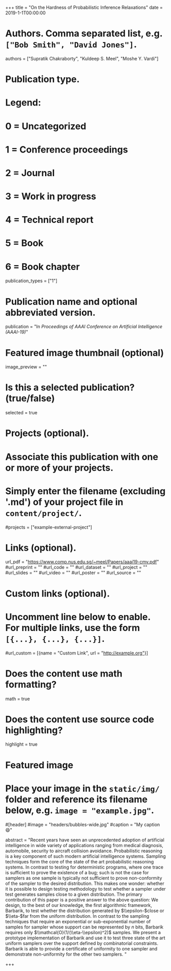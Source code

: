 +++
title = "On the Hardness of Probabilistic Inference Relaxations"
date = 2019-1-1T00:00:00

# Authors. Comma separated list, e.g. `["Bob Smith", "David Jones"]`.
authors = ["Supratik Chakraborty", "Kuldeep S. Meel", "Moshe Y. Vardi"]

# Publication type.
# Legend:
# 0 = Uncategorized
# 1 = Conference proceedings
# 2 = Journal
# 3 = Work in progress
# 4 = Technical report
# 5 = Book
# 6 = Book chapter
publication_types = ["1"]

# Publication name and optional abbreviated version.
publication = "In *Proceedings of AAAI Conference on Artificial Intelligence (AAAI-19)*"


# Featured image thumbnail (optional)
image_preview = ""

# Is this a selected publication? (true/false)
selected = true

# Projects (optional).
#   Associate this publication with one or more of your projects.
#   Simply enter the filename (excluding '.md') of your project file in `content/project/`.
#projects = ["example-external-project"]


# Links (optional).
url_pdf = "https://www.comp.nus.edu.sg/~meel/Papers/aaai19-cmv.pdf"
#url_preprint = ""
#url_code = ""
#url_dataset = ""
#url_project = ""
#url_slides = ""
#url_video = ""
#url_poster = ""
#url_source = ""

# Custom links (optional).
#   Uncomment line below to enable. For multiple links, use the form `[{...}, {...}, {...}]`.
#url_custom = [{name = "Custom Link", url = "http://example.org"}]

# Does the content use math formatting?
math = true

# Does the content use source code highlighting?
highlight = true

# Featured image
# Place your image in the `static/img/` folder and reference its filename below, e.g. `image = "example.jpg"`.
#[header]
#image = "headers/bubbles-wide.jpg"
#caption = "My caption :smile:"

abstract = "Recent years have seen an unprecedented adoption of artificial intelligence in wide variety of applications ranging from medical diagnosis, automobile, security to aircraft collision avoidance. Probabilistic reasoning is a key component of such modern artificial intelligence systems. Sampling techniques form the core of the state of the art probabilistic reasoning systems. In contrast to testing for deterministic programs, where one trace is sufficient to prove the existence of a bug; such is not the case for samplers as one sample is typically not sufficient to prove non-conformity of the sampler to the desired distribution. This makes one wonder: whether it is possible to design testing methodology to test whether a sampler under test generates samples close to a given distribution. The primary contribution of this paper is a positive answer to the above question: We design, to the best of our knowledge, the first algorithmic framework, Barbarik, to test whether the distribution generated by $\\epsilon-$close or $\\eta-$far from the uniform distribution. In contrast to the sampling techniques that require an exponential or sub-exponential number of samples for sampler whose support can be represented by $n$ bits, Barbarik requires only $\\mathcal{O}(1/(\\eta-\\epsilon)^2)$ samples. We present a prototype implementation of Barbarik and use it to test three state of the art uniform samplers over the support defined by combinatorial constraints. Barbarik is able to provide a certificate of uniformity to one sampler and demonstrate non-uniformity for the other two samplers. "

+++
